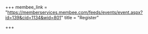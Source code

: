 +++
membee_link = "https://memberservices.membee.com/feeds/events/event.aspx?id=139&cid=1134&wid=801"
title = "Register"

+++
